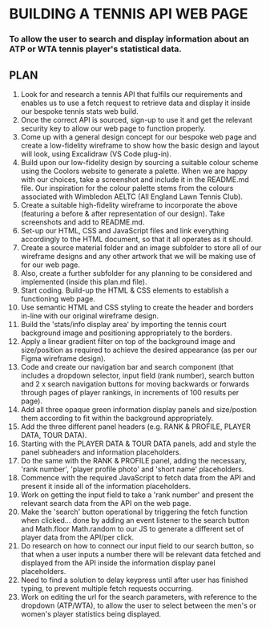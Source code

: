 # BUILDING A TENNIS API WEB PAGE

### To allow the user to search and display information about an ATP or WTA tennis player's statistical data.

## PLAN

1. Look for and research a tennis API that fulfils our requirements and enables us to use a fetch request to retrieve data and display it inside our bespoke tennis stats web build.
2. Once the correct API is sourced, sign-up to use it and get the relevant security key to allow our web page to function properly.
3. Come up with a general design concept for our bespoke web page and create a low-fidelity wireframe to show how the basic design and layout will look, using Excalidraw (VS Code plug-in).
4. Build upon our low-fidelity design by sourcing a suitable colour scheme using the Coolors website to generate a palette. When we are happy with our choices, take a screenshot and include it in the README.md file. Our inspiration for the colour palette stems from the colours associated with Wimbledon AELTC (All England Lawn Tennis Club).
5. Create a suitable high-fidelity wireframe to incorporate the above (featuring a before & after representation of our design). Take screenshots and add to README.md.
6. Set-up our HTML, CSS and JavaScript files and link everything accordingly to the HTML document, so that it all operates as it should.
7. Create a source material folder and an image subfolder to store all of our wireframe designs and any other artwork that we will be making use of for our web page.
8. Also, create a further subfolder for any planning to be considered and implemented (inside this plan.md file).
9. Start coding. Build-up the HTML & CSS elements to establish a functioning web page.
10. Use semantic HTML and CSS styling to create the header and borders in-line with our original wireframe design.
11. Build the 'stats/info display area' by importing the tennis court background image and positioning appropriately to the borders.
12. Apply a linear gradient filter on top of the background image and size/position as required to achieve the desired appearance (as per our Figma wireframe design).
13. Code and create our navigation bar and search component (that includes a dropdown selector, input field (rank number), search button and 2 x search navigation buttons for moving backwards or forwards through pages of player rankings, in increments of 100 results per page).
14. Add all three opaque green information display panels and size/postion them according to fit within the background appropriately.
15. Add the three different panel headers (e.g. RANK & PROFILE, PLAYER DATA, TOUR DATA).
16. Starting with the PLAYER DATA & TOUR DATA panels, add and style the panel subheaders and information placeholders.
17. Do the same with the RANK & PROFILE panel, adding the necessary, 'rank number', 'player profile photo' and 'short name' placeholders.
18. Commence with the required JavaScript to fetch data from the API and present it inside all of the information placeholders.
19. Work on getting the input field to take a 'rank number' and present the relevant search data from the API on the web page.
20. Make the 'search' button operational by triggering the fetch function when clicked... done by adding an event listener to the search button and Math.floor Math.random to our JS to generate a different set of player data from the API/per click.
21. Do research on how to connect our input field to our search button, so that when a user inputs a number there will be relevant data fetched and displayed from the API inside the information display panel placeholders.
22. Need to find a solution to delay keypress until after user has finished typing, to prevent multiple fetch requests occurring.
23. Work on editing the url for the search parameters, with reference to the dropdown (ATP/WTA), to allow the user to select between the men's or women's player statistics being displayed.
